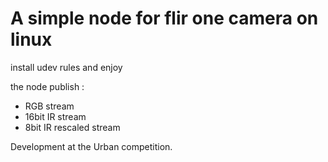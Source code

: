 # A simple node for flir one camera on linux

install udev rules and enjoy

the node publish : 
- RGB stream
- 16bit IR stream
- 8bit IR rescaled stream

Development at the Urban competition.



